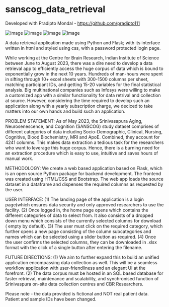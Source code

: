 # sanscog_data_retrieval

Developed with Pradipto Mondal - https://github.com/pradipto111

![image](https://github.com/suhrudp/sanscog_data_retrieval/assets/87201577/258d2e4b-11fa-426d-83bd-045e3dd8bafa)
![image](https://github.com/suhrudp/sanscog_data_retrieval/assets/87201577/6b35e81e-1697-4fc2-9553-96911585b80e)
![image](https://github.com/suhrudp/sanscog_data_retrieval/assets/87201577/3894e843-deb5-4eab-bbfe-738fef6c3af4)
![image](https://github.com/suhrudp/sanscog_data_retrieval/assets/87201577/122ea1ba-df0e-4424-8eaf-fbc70fc75f69)

A data retrieval application made using Python and Flask; with its interface written in html and styled using css, with a password protected login page.

While working at the Centre for Brain Research, Indian Institute of Science between June to August 2023, there was a dire need to develop a data retrieval app to efficiently access the huge corpus of data which is bound to exponentially grow in the next 10 years. Hundreds of man-hours were spent in sifting through 10+ excel sheets with 300-1500 columns per sheet, matching participant IDs, and getting 15-20 variables for the final statistical analysis. Big multinational companies such as Infosys were willing to make a customized app with a similar functionality for data retrival and collection at source. However, considering the time required to develop such an application along with a yearly subscription charge, we deciced to take matters into our own hands and build such an application.

PROBLEM STATEMENT:
As of May 2023, the Srinivasapura Aging, Neurosenescence, and Cognition (SANSCOG) study dataset comprises of different categories of data including Socio-Demographic, Clinical, Nursing, Cognitive, Blood Biochemistry, MRI and ApoE. Combined, they account for 4241 columns. This makes data extraction a tedious task for the researchers who want to leverage this huge corpus. Hence, there is a burning need for an extraction procedure which is easy to use, intuitive and saves hours of manual work.

METHODOLOGY:
We create a web based application based on Flask, which is an open source Python package for backend development. The frontend was created using HTML/CSS and Bootstrap. The web app loads the source dataset in a dataframe and dispenses the required columns as requested by the user.

USER INTERFACE:
(1) The landing page of the application is a login page(which ensures data security and only approved researchers to use the facility.
(2) Once logged in, the home page opens which contains the different categories of data to select from. It also consists of a dropped
down menu which consists of the currently selected columns for download ( empty by default).
(3) The user must click on the required category, which further opens a new page consisting of the column subcategories and names which can be selected using a slider button as required.
(4) Once the user confirms the selected columns, they can be downloaded in .xlsx format with the click of a single button after entering the filename.

FUTURE DIRECTIONS:
(1) We aim to further expand this to build an unified application encompassing data collection as well. This will be a seamless workflow application with user-friendliness and an elegant UI at the forefront.
(2) The data corpus must be hosted in an SQL based database for faster retrieval, maintenance and scalability, and synchronised function of Srinivaspura on-site data collection centres and CBR Researchers.

Please note - the data provided is fictional and NOT real patient data. Patient and sample IDs have been changed.
